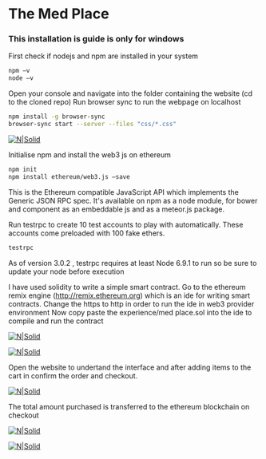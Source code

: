 # The Med Place
### This installation is guide is only for windows
First check if nodejs and npm are installed in your system 
```sh
npm –v
node –v
```
Open your console and navigate into the folder containing the website (cd to the cloned repo)
Run browser sync to run the webpage on localhost
```sh
npm install -g browser-sync
browser-sync start --server --files "css/*.css"
```
[![N|Solid](https://image.ibb.co/dDfH0S/1.png)](https://nodesource.com/products/nsolid)

Initialise npm and install the web3 js on ethereum
```sh
npm init
npm install ethereum/web3.js –save
```
This is the Ethereum compatible JavaScript API which implements the Generic JSON RPC spec. It's available on npm as a node module, for bower and component as an embeddable js and as a meteor.js package.

Run testrpc to create 10 test accounts to play with automatically. These accounts come preloaded with 100 fake ethers.
```sh
testrpc
```
As of version 3.0.2 , testrpc requires at least Node 6.9.1 to run so be sure to update your node before execution

I have used solidity to write a simple smart contract.
Go to the ethereum remix engine (http://remix.ethereum.org) which is an ide for writing smart contracts.
Change the https to http in order to run the ide in web3 provider environment
Now copy paste the experience/med place.sol into the ide to compile and run the contract

[![N|Solid](https://image.ibb.co/n7cKEn/2.png)](https://nodesource.com/products/nsolid)

[![N|Solid](https://preview.ibb.co/czbqLS/3.png)](https://nodesource.com/products/nsolid)

Open the website to undertand the interface and after adding items to the cart in confirm the order and checkout.

[![N|Solid](https://image.ibb.co/bBXmun/4.png)](https://nodesource.com/products/nsolid)

The total amount purchased is transferred to the ethereum blockchain on checkout

[![N|Solid](https://image.ibb.co/gURqLS/5.png)](https://nodesource.com/products/nsolid)

[![N|Solid](https://image.ibb.co/d3dRun/6.png)](https://nodesource.com/products/nsolid)

